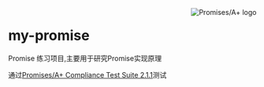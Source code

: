 <a href="http://promises-aplus.github.com/promises-spec">
    <img src="http://promises-aplus.github.com/promises-spec/assets/logo-small.png"
         align="right" alt="Promises/A+ logo" />
</a>

# my-promise

Promise 练习项目,主要用于研究Promise实现原理

通过[Promises/A+ Compliance Test Suite 2.1.1](https://github.com/promises-aplus/promises-tests)测试
